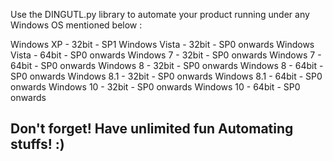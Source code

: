 Use the DINGUTL.py library to automate your product running under any Windows OS mentioned below :

Windows XP - 32bit - SP1
Windows Vista - 32bit - SP0 onwards
Windows Vista - 64bit - SP0 onwards
Windows 7 - 32bit - SP0 onwards
Windows 7 - 64bit - SP0 onwards
Windows 8 - 32bit - SP0 onwards
Windows 8 - 64bit - SP0 onwards
Windows 8.1 - 32bit - SP0 onwards
Windows 8.1 - 64bit - SP0 onwards
Windows 10 - 32bit - SP0 onwards
Windows 10 - 64bit - SP0 onwards

<h2>Don't forget! Have unlimited fun Automating stuffs! :) </h2>
